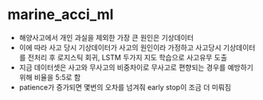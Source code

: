 # marine_acci_ml

- 해양사고에서 개인 과실을 제외한 가장 큰 원인은 기상데이터
- 이에 따라 사고 당시 기상데이터가 사고의 원인이라 가정하고 사고당시 기상데이터를 전처리 후 로지스틱 회귀, LSTM 두가지 지도 학습으로 사고유무 도출
- 지금 데이터셋은 사고와 무사고의 비중차이로 무사고로 편향되는 경우를 예방하기 위해 비율을 5:5로 함
- patience가 증가되면 몇번의 오차를 넘겨줘 early stop이 조금 더 미뤄짐
